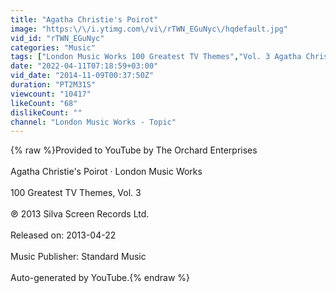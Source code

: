 ```yaml
---
title: "Agatha Christie's Poirot"
image: "https:\/\/i.ytimg.com\/vi\/rTWN_EGuNyc\/hqdefault.jpg"
vid_id: "rTWN_EGuNyc"
categories: "Music"
tags: ["London Music Works 100 Greatest TV Themes","Vol. 3 Agatha Christie's Poirot"]
date: "2022-04-11T07:18:59+03:00"
vid_date: "2014-11-09T00:37:50Z"
duration: "PT2M31S"
viewcount: "10417"
likeCount: "68"
dislikeCount: ""
channel: "London Music Works - Topic"
---
```

{% raw %}Provided to YouTube by The Orchard Enterprises<br /><br />Agatha Christie's Poirot · London Music Works<br /><br />100 Greatest TV Themes, Vol. 3<br /><br />℗ 2013 Silva Screen Records Ltd.<br /><br />Released on: 2013-04-22<br /><br />Music Publisher: Standard Music<br /><br />Auto-generated by YouTube.{% endraw %}
